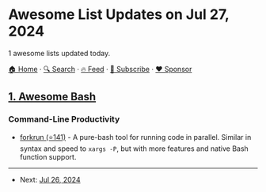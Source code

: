 # Awesome List Updates on Jul 27, 2024

1 awesome lists updated today.

[🏠 Home](/README.md) · [🔍 Search](https://www.trackawesomelist.com/search/) · [🔥 Feed](https://www.trackawesomelist.com/rss.xml) · [📮 Subscribe](https://trackawesomelist.us17.list-manage.com/subscribe?u=d2f0117aa829c83a63ec63c2f&id=36a103854c) · [❤️  Sponsor](https://github.com/sponsors/theowenyoung)



## [1. Awesome Bash](/content/awesome-lists/awesome-bash/README.md)

### Command-Line Productivity

*   [forkrun (⭐141)](https://github.com/jkool702/forkrun) - A pure-bash tool for running code in parallel. Similar in syntax and speed to `xargs -P`, but with more features and native Bash function support.

---

- Next: [Jul 26, 2024](/content/2024/07/26/README.md)